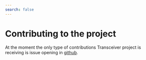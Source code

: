 ```yaml
---
search: false
---
```


# Contributing to the project

At the moment the only type of contributions Transceiver project is receiving is issue opening in [github](https://github.com/glacorSoul/Transceiver/issues).

